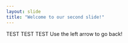 ```yaml
---
layout: slide
title: "Welcome to our second slide!"
---
```

TEST TEST TEST
Use the left arrow to go back!

